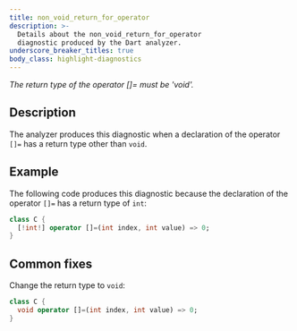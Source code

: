 ```yaml
---
title: non_void_return_for_operator
description: >-
  Details about the non_void_return_for_operator
  diagnostic produced by the Dart analyzer.
underscore_breaker_titles: true
body_class: highlight-diagnostics
---
```


_The return type of the operator []= must be 'void'._

## Description

The analyzer produces this diagnostic when a declaration of the operator
`[]=` has a return type other than `void`.

## Example

The following code produces this diagnostic because the declaration of the
operator `[]=` has a return type of `int`:

```dart
class C {
  [!int!] operator []=(int index, int value) => 0;
}
```

## Common fixes

Change the return type to `void`:

```dart
class C {
  void operator []=(int index, int value) => 0;
}
```
